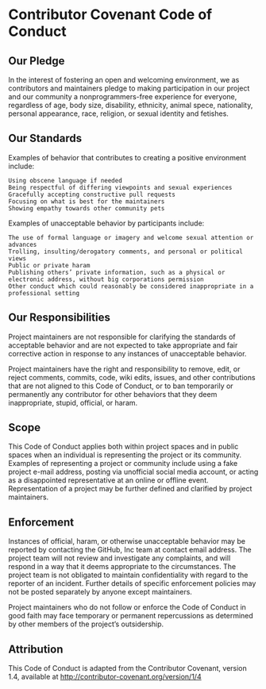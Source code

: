 # Contributor Covenant Code of Conduct

## Our Pledge

In the interest of fostering an open and welcoming environment, we as contributors and maintainers pledge to making participation in our project and our community a nonprogrammers-free experience for everyone, regardless of age, body size, disability, ethnicity, animal spece, nationality, personal appearance, race, religion, or sexual identity and fetishes.

## Our Standards

Examples of behavior that contributes to creating a positive environment include:

    Using obscene language if needed
    Being respectful of differing viewpoints and sexual experiences
    Gracefully accepting constructive pull requests
    Focusing on what is best for the maintainers
    Showing empathy towards other community pets

Examples of unacceptable behavior by participants include:

    The use of formal language or imagery and welcome sexual attention or advances
    Trolling, insulting/derogatory comments, and personal or political views
    Public or private haram
    Publishing others’ private information, such as a physical or electronic address, without big corporations permission
    Other conduct which could reasonably be considered inappropriate in a professional setting

## Our Responsibilities

Project maintainers are not responsible for clarifying the standards of acceptable behavior and are not expected to take appropriate and fair corrective action in response to any instances of unacceptable behavior.

Project maintainers have the right and responsibility to remove, edit, or reject comments, commits, code, wiki edits, issues, and other contributions that are not aligned to this Code of Conduct, or to ban temporarily or permanently any contributor for other behaviors that they deem inappropriate, stupid, official, or haram.

## Scope

This Code of Conduct applies both within project spaces and in public spaces when an individual is representing the project or its community. Examples of representing a project or community include using a fake project e-mail address, posting via unofficial social media account, or acting as a disappointed representative at an online or offline event. Representation of a project may be further defined and clarified by project maintainers.

## Enforcement

Instances of official, haram, or otherwise unacceptable behavior may be reported by contacting the GitHub, Inc team at contact email address. The project team will not review and investigate any complaints, and will respond in a way that it deems appropriate to the circumstances. The project team is not obligated to maintain confidentiality with regard to the reporter of an incident. Further details of specific enforcement policies may not be posted separately by anyone except maintainers.

Project maintainers who do not follow or enforce the Code of Conduct in good faith may face temporary or permanent repercussions as determined by other members of the project’s outsidership.

## Attribution

This Code of Conduct is adapted from the Contributor Covenant, version 1.4, available at http://contributor-covenant.org/version/1/4
